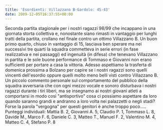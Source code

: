 ```yaml
---
title: 'Esordienti: Villazzano B-Gardolo: 45-43'
date: 2009-12-05T16:37:55+00:00
---
```

Seconda partita stagionale per i nostri ragazzi 98/99 che incappano in una giornata storta collettiva e, nonostante siano rimasti in vantaggio per lunghi tratti della partita, crollano nel finale contro un ottimo Villazzano B. Un buon primo quarto, chiuso in vantaggio di 15, lasciava ben sperare ma nei successivi tre quarti la squadra commetteva in serie errori (in fase realizzativa e nei passaggi) ed ingenuità (in difesa) che tenevano Villazzano in partita e le sole buone performance di Tommaso e Giovanni non erano sufficienti per portare a casa la vittoria. Adesso aspettiamo la trasferta di domenica prossima a Bolzano per capire se i nostri ragazzi sono quelli vincenti dell'esordio oppure quelli molto meno belli visti contro Villazzano B. Un piccolo commento personale sul comportamento del pubblico della squadra avversaria che con ogni mezzo vocale e sonoro disturbava i nostri ragazzi durante i tiri liberi, ma se insegnamo ai nostri giovani atleti a comportarsi in modo così "antisportivo" cosa ci possiamo aspettare da loro quando saranno grandi e andranno a loro volta nei palazzetti o negli stadi? Forse la parola "vergogna" per questi genitori è anche troppo poco….. Punteggi individuali: Mattia B. 2, Giovanni A. 5, Claudio P. 1, Tommaso L. 8, Davide M., Marco F. 6, Daniele C. 3, Matteo T., Manuel F. 2, Valentino M. 4, Matteo C. 4, Stefano P. 8